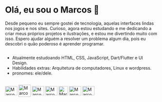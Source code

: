 <h1>Olá, eu sou o Marcos 👋</h1>


<p>
Desde pequeno eu sempre gostei de tecnologia, aquelas interfaces lindas nos jogos e nos sites. Curioso, agora estou estudando e me dedicando a criar meus próprios projetos e ilustrações, e estou me divertindo muito com isso. Espero ajudar alguém a resolver um problema algum dia, pois eu descobri o quão poderoso é aprender programar.
</p>

##

- Atualmente estudoando HTML, CSS, JavaScript, Dart/Flutter e UI Design.
- Habilidades extras: Arquitetura de computadores, Linux e wordpress.
- pronomes: ele/dele.
##
  
  <div>
    <img align="center" alt="Marcos-Figma" height="30" width="40" src="https://cdn.jsdelivr.net/gh/devicons/devicon/icons/figma/figma-original.svg">
    <img align="center" alt="Marcos-HTML" height="40" width="40" src="https://cdn.jsdelivr.net/gh/devicons/devicon/icons/html5/html5-original.svg">
    <img align="center" alt="Marcos-CSS" height="30" width="40" src="https://cdn.jsdelivr.net/gh/devicons/devicon/icons/css3/css3-original.svg">
    <img align="center" alt="Marcos-JS" height="30" width="40" src="https://cdn.jsdelivr.net/gh/devicons/devicon/icons/javascript/javascript-original.svg">
    <img align="center" alt="Marcos-Figma" height="30" width="30" src="https://cdn.icon-icons.com/icons2/2107/PNG/512/file_type_flutter_icon_130599.png">
    <img align="center" alt="Marcos-JS" height="30" width="40" src="https://cdn.jsdelivr.net/gh/devicons/devicon/icons/linux/linux-original.svg">
    <img align="center" alt="Marcos-JS" height="30" width="40" src="https://cdn.jsdelivr.net/gh/devicons/devicon/icons/wordpress/wordpress-plain.svg">
  </div>

